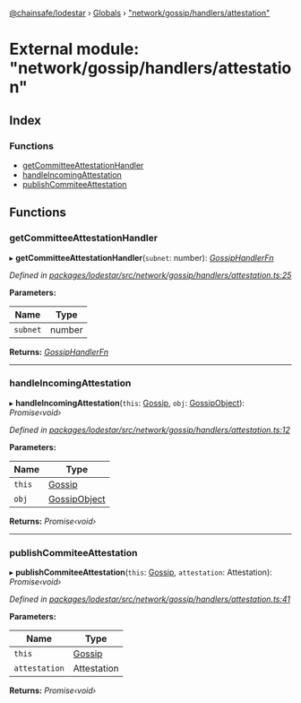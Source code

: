 [@chainsafe/lodestar](../README.md) › [Globals](../globals.md) › ["network/gossip/handlers/attestation"](_network_gossip_handlers_attestation_.md)

# External module: "network/gossip/handlers/attestation"

## Index

### Functions

* [getCommitteeAttestationHandler](_network_gossip_handlers_attestation_.md#getcommitteeattestationhandler)
* [handleIncomingAttestation](_network_gossip_handlers_attestation_.md#handleincomingattestation)
* [publishCommiteeAttestation](_network_gossip_handlers_attestation_.md#publishcommiteeattestation)

## Functions

###  getCommitteeAttestationHandler

▸ **getCommitteeAttestationHandler**(`subnet`: number): *[GossipHandlerFn](_network_gossip_gossip_.md#gossiphandlerfn)*

*Defined in [packages/lodestar/src/network/gossip/handlers/attestation.ts:25](https://github.com/ChainSafe/lodestar/blob/9711bce31/packages/lodestar/src/network/gossip/handlers/attestation.ts#L25)*

**Parameters:**

Name | Type |
------ | ------ |
`subnet` | number |

**Returns:** *[GossipHandlerFn](_network_gossip_gossip_.md#gossiphandlerfn)*

___

###  handleIncomingAttestation

▸ **handleIncomingAttestation**(`this`: [Gossip](../classes/_network_gossip_gossip_.gossip.md), `obj`: [GossipObject](_network_gossip_interface_.md#gossipobject)): *Promise‹void›*

*Defined in [packages/lodestar/src/network/gossip/handlers/attestation.ts:12](https://github.com/ChainSafe/lodestar/blob/9711bce31/packages/lodestar/src/network/gossip/handlers/attestation.ts#L12)*

**Parameters:**

Name | Type |
------ | ------ |
`this` | [Gossip](../classes/_network_gossip_gossip_.gossip.md) |
`obj` | [GossipObject](_network_gossip_interface_.md#gossipobject) |

**Returns:** *Promise‹void›*

___

###  publishCommiteeAttestation

▸ **publishCommiteeAttestation**(`this`: [Gossip](../classes/_network_gossip_gossip_.gossip.md), `attestation`: Attestation): *Promise‹void›*

*Defined in [packages/lodestar/src/network/gossip/handlers/attestation.ts:41](https://github.com/ChainSafe/lodestar/blob/9711bce31/packages/lodestar/src/network/gossip/handlers/attestation.ts#L41)*

**Parameters:**

Name | Type |
------ | ------ |
`this` | [Gossip](../classes/_network_gossip_gossip_.gossip.md) |
`attestation` | Attestation |

**Returns:** *Promise‹void›*

